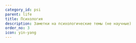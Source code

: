 ```yaml
---
category_id: psi
parent: life
title: Психология
description: Заметки на психологические темы (не научные)
order_no: 3
icon: yin-yang
---
```

